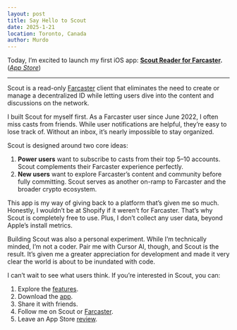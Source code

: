 ```yaml
---
layout: post
title: Say Hello to Scout
date: 2025-1-21
location: Toronto, Canada
author: Murdo
---
```


Today, I’m excited to launch my first iOS app: **[Scout Reader for Farcaster](https://scoutreader.app/).** (*[App Store](https://apps.apple.com/us/app/scout-reader-for-farcaster/id6740188182)*)

---

Scout is a read-only [Farcaster](https://www.farcaster.xyz/) client that eliminates the need to create or manage a decentralized ID while letting users dive into the content and discussions on the network.

I built Scout for myself first. As a Farcaster user since June 2022, I often miss casts from friends. While user notifications are helpful, they’re easy to lose track of. Without an inbox, it’s nearly impossible to stay organized.

Scout is designed around two core ideas:
1. **Power users** want to subscribe to casts from their top 5–10 accounts. Scout complements their Farcaster experience perfectly.
2. **New users** want to explore Farcaster’s content and community before fully committing. Scout serves as another on-ramp to Farcaster and the broader crypto ecosystem.

This app is my way of giving back to a platform that’s given me so much. Honestly, I wouldn’t be at Shopify if it weren’t for Farcaster. That’s why Scout is completely free to use. Plus, I don’t collect any user data, beyond Apple’s install metrics.

Building Scout was also a personal experiment. While I’m technically minded, I’m not a coder. Pair me with Cursor AI, though, and Scout is the result. It’s given me a greater appreciation for development and made it very clear the world is about to be inundated with code. 

I can’t wait to see what users think. If you’re interested in Scout, you can:
1. Explore the [features](https://scoutreader.app/).
2. Download the [app](https://apps.apple.com/us/app/scout-reader-for-farcaster/id6740188182).
3. Share it with friends.
4. Follow me on Scout or [Farcaster](https://warpcast.com/murdo). 
5. Leave an App Store [review](https://apps.apple.com/app/id6740188182?action=write-review).